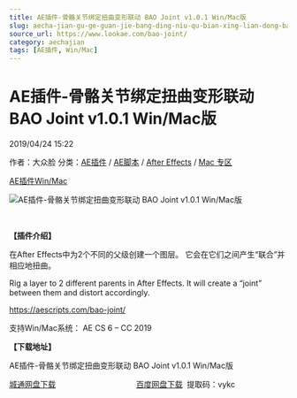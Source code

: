 ```yaml
---
title: AE插件-骨骼关节绑定扭曲变形联动 BAO Joint v1.0.1 Win/Mac版
slug: aecha-jian-gu-ge-guan-jie-bang-ding-niu-qu-bian-xing-lian-dong-bao-joint-v1-0-1-win-macban
source_url: https://www.lookae.com/bao-joint/
category: aechajian
tags: [AE插件, Win/Mac]
---
```

# AE插件-骨骼关节绑定扭曲变形联动 BAO Joint v1.0.1 Win/Mac版

2019/04/24 15:22

作者：大众脸
分类：[AE插件](https://www.lookae.com/after-effects/aechajian/) / [AE脚本](https://www.lookae.com/after-effects/aescripts/) / [After Effects](https://www.lookae.com/after-effects/) / [Mac 专区](https://www.lookae.com/mac-osx/)

[AE插件](https://www.lookae.com/tag/ae%e6%8f%92%e4%bb%b6/)[Win/Mac](https://www.lookae.com/tag/winmac/)

![AE插件-骨骼关节绑定扭曲变形联动 BAO Joint v1.0.1 Win/Mac版](https://www.lookae.com/wp-content/uploads/2019/04/BAO-Joint-.jpg "AE插件-骨骼关节绑定扭曲变形联动 BAO Joint v1.0.1 Win/Mac版-LookAE.com")

﻿

**【插件介绍】**

在After Effects中为2个不同的父级创建一个图层。 它会在它们之间产生“联合”并相应地扭曲。

Rig a layer to 2 different parents in After Effects. It will create a “joint” between them and distort accordingly.

https://aescripts.com/bao-joint/

支持Win/Mac系统： AE CS 6 – CC 2019

**【下载地址】**

AE插件-骨骼关节绑定扭曲变形联动 BAO Joint v1.0.1 Win/Mac版

[城通网盘下载](https://lookae.ctfile.com/fs/680462-368089220)                                     [百度网盘下载](https://pan.baidu.com/s/1OJcHPKjnzWw1_CKhNS3qaw)  提取码：vykc

